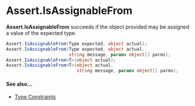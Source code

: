 # Assert.IsAssignableFrom


**Assert.IsAssignableFrom** succeeds if the object provided may be assigned a value of the expected type.

```csharp
Assert.IsAssignableFrom(Type expected, object actual);
Assert.IsAssignableFrom(Type expected, object actual,
                        string message, params object[] parms);
Assert.IsAssignableFrom<T>(object actual);
Assert.IsAssignableFrom<T>(object actual,
                           string message, params object[] parms);
```

#### See also...
 * [Type Constraints](xref:constraints#type-constraints)
